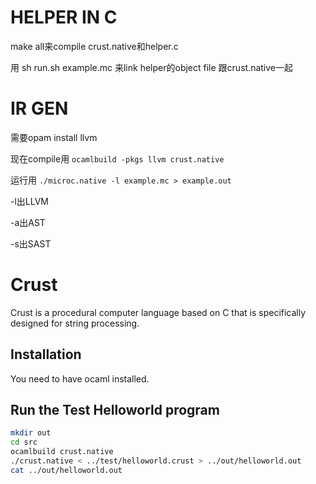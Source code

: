 # HELPER IN C 


make all来compile crust.native和helper.c 

用 sh run.sh example.mc 来link helper的object file 跟crust.native一起

# IR GEN

需要opam install llvm 

现在compile用 `ocamlbuild -pkgs llvm crust.native`

运行用 `./microc.native -l example.mc > example.out`

-l出LLVM 

-a出AST

-s出SAST


# Crust

Crust is a procedural computer language based on C that is specifically designed for string processing.

## Installation 

You need to have ocaml installed.

## Run the Test Helloworld program

```bash
mkdir out
cd src
ocamlbuild crust.native
./crust.native < ../test/helloworld.crust > ../out/helloworld.out
cat ../out/helloworld.out
```
